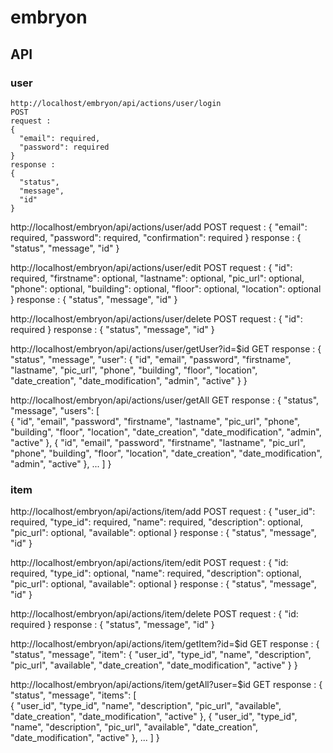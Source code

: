 # embryon

## API

### user

    http://localhost/embryon/api/actions/user/login
    POST
    request :
    {
      "email": required,
      "password": required
    }
    response :
    {
      "status",
      "message",
      "id"
    }

http://localhost/embryon/api/actions/user/add
POST
request :
{
  "email": required,
  "password": required,
  "confirmation": required
}
response :
{
  "status",
  "message",
  "id"
}

http://localhost/embryon/api/actions/user/edit
POST
request :
{
  "id": required,
  "firstname": optional,
  "lastname": optional,
  "pic_url": optional,
  "phone": optional,
  "building": optional,
  "floor": optional,
  "location": optional
}
response :
{
  "status",
  "message",
  "id"
}

http://localhost/embryon/api/actions/user/delete
POST
request :
{
  "id": required
}
response :
{
  "status",
  "message",
  "id"
}

http://localhost/embryon/api/actions/user/getUser?id=$id
GET
response :
{
  "status",
  "message",
  "user": {
            "id",
            "email",
            "password",
            "firstname",
            "lastname",
            "pic_url",
            "phone",
            "building",
            "floor",
            "location",
            "date_creation",
            "date_modification",
            "admin",
            "active"
          }
}

http://localhost/embryon/api/actions/user/getAll
GET
response :
{
  "status",
  "message",
  "users": [      
            {
              "id",
              "email",
              "password",
              "firstname",
              "lastname",
              "pic_url",
              "phone",
              "building",
              "floor",
              "location",
              "date_creation",
              "date_modification",
              "admin",
              "active"
            },
            {
              "id",
              "email",
              "password",
              "firstname",
              "lastname",
              "pic_url",
              "phone",
              "building",
              "floor",
              "location",
              "date_creation",
              "date_modification",
              "admin",
              "active"
            },
            ...
          ]
}

### item

http://localhost/embryon/api/actions/item/add
POST
request :
{
  "user_id": required,
  "type_id": required,
  "name": required,
  "description": optional,
  "pic_url": optional,
  "available": optional
}
response :
{
  "status",
  "message",
  "id"
}

http://localhost/embryon/api/actions/item/edit
POST
request :
{
  "id: required,
  "type_id": optional,
  "name": required,
  "description": optional,
  "pic_url": optional,
  "available": optional
}
response :
{
  "status",
  "message",
  "id"
}

http://localhost/embryon/api/actions/item/delete
POST
request :
{
  "id: required
}
response :
{
  "status",
  "message",
  "id"
}

http://localhost/embryon/api/actions/item/getItem?id=$id
GET
response :
{
  "status",
  "message",
  "item": {
            "user_id",
            "type_id",
            "name",
            "description",
            "pic_url",
            "available",
            "date_creation",
            "date_modification",
            "active"
          }
}

http://localhost/embryon/api/actions/item/getAll?user=$id
GET
response :
{
  "status",
  "message",
  "items": [      
            {
              "user_id",
              "type_id",
              "name",
              "description",
              "pic_url",
              "available",
              "date_creation",
              "date_modification",
              "active"
            },
            {
              "user_id",
              "type_id",
              "name",
              "description",
              "pic_url",
              "available",
              "date_creation",
              "date_modification",
              "active"
            },
            ...
          ]
}
